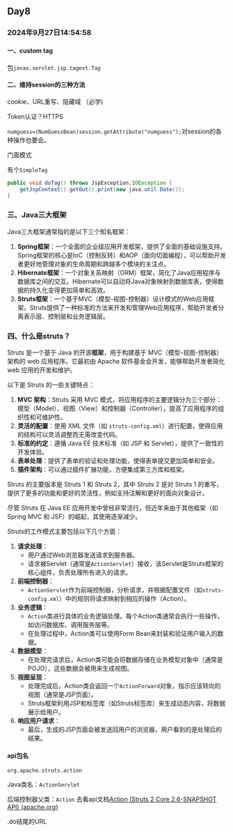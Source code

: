 ## Day8

### 2024年9月27日14:54:58

#### 一、custom tag

包`javax.servlet.jsp.tagext.Tag`

#### 二、维持session的三种方法

cookie、URL重写、隐藏域 （必学)

Token认证？HTTPS

`numguess=(NumGuessBean)session.getAttribute("numguess");`对session的各种操作也要会。

门面模式

有个`SimpleTag`

```java
public void doTag() throws JspException,IOException {
    getJspContext().getOut().print(new java.util.Date());
}
```

### 三、Java三大框架

Java三大框架通常指的是以下三个知名框架：

1. **Spring框架**：一个全面的企业级应用开发框架，提供了全面的基础设施支持。Spring框架的核心是IoC（控制反转）和AOP（面向切面编程），可以帮助开发者更好地管理对象的生命周期和跨越多个模块的关注点。
2. **Hibernate框架**：一个对象关系映射（ORM）框架，简化了Java应用程序与数据库之间的交互。Hibernate可以自动将Java对象映射到数据库表，使得数据的持久化变得更加简单和高效。
3. **Struts框架**：一个基于MVC（模型-视图-控制器）设计模式的Web应用框架。Struts提供了一种标准的方法来开发和管理Web应用程序，帮助开发者分离表示层、控制层和业务逻辑层。

### 四、什么是struts？

Struts 是一个基于 Java 的开源**框架**，用于构建基于 MVC（模型-视图-控制器）架构的 web 应用程序。它最初由 Apache 软件基金会开发，能够帮助开发者简化 web 应用的开发和维护。

以下是 Struts 的一些关键特点：

1. **MVC 架构**：Struts 采用 MVC 模式，将应用程序的主要逻辑分为三个部分：模型（Model）、视图（View）和控制器（Controller），提高了应用程序的组织性和可维护性。
2. **灵活的配置**：使用 XML 文件（如 `struts-config.xml`）进行配置，使得应用的结构可以灵活调整而无需改变代码。
3. **标准的约定**：遵循 Java EE 技术标准（如 JSP 和 Servlet），提供了一致性的开发体验。
4. **表单处理**：提供了表单的验证和处理功能，使得表单提交更加简单和安全。
5. **插件架构**：可以通过插件扩展功能，方便集成第三方库和框架。

Struts 的主要版本是 Struts 1 和 Struts 2，其中 Struts 2 是对 Struts 1 的重写，提供了更多的功能和更好的灵活性，例如支持注解和更好的面向对象设计。

尽管 Struts 在 Java EE 应用开发中曾经非常流行，但近年来由于其他框架（如 Spring MVC 和 JSF）的崛起，其使用逐渐减少。

Struts的工作模式主要包括以下几个方面：

1. **请求处理**：
   - 用户通过Web浏览器发送请求到服务器。
   - 请求被Servlet（通常是`ActionServlet`）接收，该Servlet是Struts框架的核心组件，负责处理所有进入的请求。
2. **前端控制器**：
   - `ActionServlet`作为前端控制器，分析请求，并根据配置文件（如`struts-config.xml`）中的规则将请求映射到相应的操作（Action）。
3. **业务逻辑**：
   - `Action`类进行具体的业务逻辑处理。每个Action类通常会执行一些操作，如访问数据库、调用服务层等。
   - 在处理过程中，Action类可以使用Form Bean来封装和验证用户输入的数据。
4. **数据模型**：
   - 在处理完请求后，Action类可能会将数据存储在业务模型对象中（通常是POJO），这些数据会被用来生成视图。
5. **视图呈现**：
   - 处理完成后，Action类会返回一个`ActionForward`对象，指示应该转向的视图（通常是JSP页面）。
   - Struts框架利用JSP和标签库（如Struts标签库）来生成动态内容，将数据展示给用户。
6. **响应用户请求**：
   - 最后，生成的JSP页面会被发送回用户的浏览器，用户看到的是处理后的结果。

#### api包名

`org.apache.struts.action`

Java类名：`ActionServlet`

后端控制器父类：`Action` 去看api文档[Action (Struts 2 Core 2.6-SNAPSHOT API) (apache.org)](https://struts.apache.org/maven/struts2-core/apidocs/index.html)

.do结尾的URL
